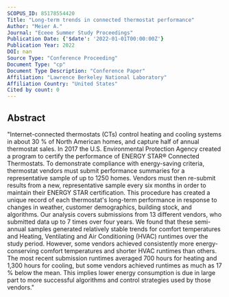 ```yaml
---
SCOPUS_ID: 85178554420
Title: "Long-term trends in connected thermostat performance"
Author: "Meier A."
Journal: "Eceee Summer Study Proceedings"
Publication Date: {'$date': '2022-01-01T00:00:00Z'}
Publication Year: 2022
DOI: nan
Source Type: "Conference Proceeding"
Document Type: "cp"
Document Type Description: "Conference Paper"
Affiliation: "Lawrence Berkeley National Laboratory"
Affiliation Country: "United States"
Cited by count: 0
---
```


## Abstract
"Internet-connected thermostats (CTs) control heating and cooling systems in about 30 % of North American homes, and capture half of annual thermostat sales. In 2017 the U.S. Environmental Protection Agency created a program to certify the performance of ENERGY STAR® Connected Thermostats. To demonstrate compliance with energy-saving criteria, thermostat vendors must submit performance summaries for a representative sample of up to 1250 homes. Vendors must then re-submit results from a new, representative sample every six months in order to maintain their ENERGY STAR certification. This procedure has created a unique record of each thermostat's long-term performance in response to changes in weather, customer demographics, building stock, and algorithms. Our analysis covers submissions from 13 different vendors, who submitted data up to 7 times over four years. We found that these semi-annual samples generated relatively stable trends for comfort temperatures and Heating, Ventilating and Air Conditioning (HVAC) runtimes over the study period. However, some vendors achieved consistently more energy-conserving comfort temperatures and shorter HVAC runtimes than others. The most recent submission runtimes averaged 700 hours for heating and 1,300 hours for cooling, but some vendors achieved runtimes as much as 17 % below the mean. This implies lower energy consumption is due in large part to more successful algorithms and control strategies used by those vendors."
